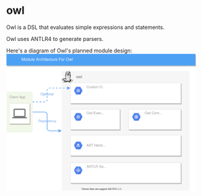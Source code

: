 # owl
Owl is a DSL that evaluates simple expressions and statements.

Owl uses ANTLR4 to generate parsers.

Here's a diagram of Owl's planned module design:
![modules](./doc/OwlArch.svg)
